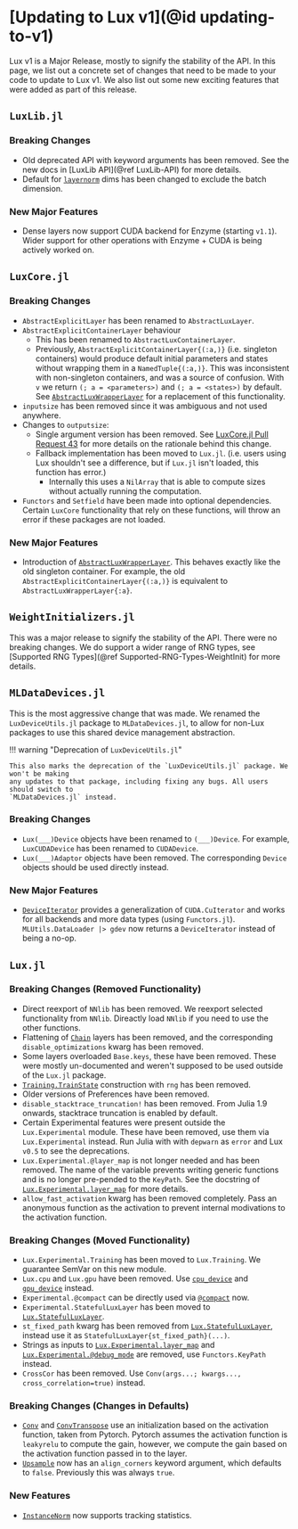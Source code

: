 # [Updating to Lux v1](@id updating-to-v1)

Lux v1 is a Major Release, mostly to signify the stability of the API. In this page, we list
out a concrete set of changes that need to be made to your code to update to Lux v1. We also
list out some new exciting features that were added as part of this release.

## `LuxLib.jl`

### Breaking Changes

- Old deprecated API with keyword arguments has been removed. See the new docs in [LuxLib
  API](@ref LuxLib-API) for more details.
- Default for [`layernorm`](@ref) dims has been changed to exclude the batch dimension.

### New Major Features

- Dense layers now support CUDA backend for Enzyme (starting `v1.1`). Wider support for
  other operations with Enzyme + CUDA is being actively worked on.

## `LuxCore.jl`

### Breaking Changes

- `AbstractExplicitLayer` has been renamed to `AbstractLuxLayer`.
- `AbstractExplicitContainerLayer` behaviour
  - This has been renamed to `AbstractLuxContainerLayer`.
  - Previously, `AbstractExplicitContainerLayer{(:a,)}` (i.e. singleton containers) would
    produce default initial parameters and states without wrapping them in a
    `NamedTuple{(:a,)}`. This was inconsistent with non-singleton containers, and was a
    source of confusion. With `v` we return `(; a = <parameters>)` and `(; a = <states>)`
    by default. See [`AbstractLuxWrapperLayer`](@ref) for a replacement of this
    functionality.
- `inputsize` has been removed since it was ambiguous and not used anywhere.
- Changes to `outputsize`:
  - Single argument version has been removed. See [LuxCore.jl Pull Request
    43](https://github.com/LuxDL/LuxCore.jl/pull/43#issuecomment-2254232817) for more
    details on the rationale behind this change.
  - Fallback implementation has been moved to `Lux.jl`. (i.e. users using Lux shouldn't
    see a difference, but if `Lux.jl` isn't loaded, this function has error.)
    - Internally this uses a `NilArray` that is able to compute sizes without actually
      running the computation.
- `Functors` and `Setfield` have been made into optional dependencies. Certain `LuxCore`
  functionality that rely on these functions, will throw an error if these packages are not
  loaded.

### New Major Features

- Introduction of [`AbstractLuxWrapperLayer`](@ref). This behaves exactly like the old
  singleton container. For example, the old `AbstractExplicitContainerLayer{(:a,)}` is
  equivalent to `AbstractLuxWrapperLayer{:a}`.

## `WeightInitializers.jl`

This was a major release to signify the stability of the API. There were no breaking
changes. We do support a wider range of RNG types, see
[Supported RNG Types](@ref Supported-RNG-Types-WeightInit) for more details.

## `MLDataDevices.jl`

This is the most aggressive change that was made. We renamed the `LuxDeviceUtils.jl` package
to `MLDataDevices.jl`, to allow for non-Lux packages to use this shared device management
abstraction.

!!! warning "Deprecation of `LuxDeviceUtils.jl`"

    This also marks the deprecation of the `LuxDeviceUtils.jl` package. We won't be making
    any updates to that package, including fixing any bugs. All users should switch to
    `MLDataDevices.jl` instead.

### Breaking Changes

- `Lux(___)Device` objects have been renamed to `(___)Device`. For example, `LuxCUDADevice`
  has been renamed to `CUDADevice`.
- `Lux(___)Adaptor` objects have been removed. The corresponding `Device` objects should be
  used directly instead.

### New Major Features

- [`DeviceIterator`](@ref) provides a generalization of `CUDA.CuIterator` and works for all
  backends and more data types (using `Functors.jl`). `MLUtils.DataLoader |> gdev` now
  returns a `DeviceIterator` instead of being a no-op.

## `Lux.jl`

### Breaking Changes (Removed Functionality)

- Direct reexport of `NNlib` has been removed. We reexport selected functionality from
  `NNlib`. Direactly load `NNlib` if you need to use the other functions.
- Flattening of [`Chain`](@ref) layers has been removed, and the corresponding
  `disable_optimizations` kwarg has been removed.
- Some layers overloaded `Base.keys`, these have been removed. These were mostly
  un-documented and weren't supposed to be used outside of the `Lux.jl` package.
- [`Training.TrainState`](@ref) construction with `rng` has been removed.
- Older versions of Preferences have been removed.
- `disable_stacktrace_truncation!` has been removed. From Julia 1.9 onwards, stacktrace
  truncation is enabled by default.
- Certain Experimental features were present outside the `Lux.Experimental` module. These
  have been removed, use them via `Lux.Experimental` instead. Run Julia with with `depwarn`
  as `error` and Lux `v0.5` to see the deprecations.
- `Lux.Experimental.@layer_map` is not longer needed and has been removed. The name of the
  variable prevents writing generic functions and is no longer pre-pended to the `KeyPath`.
  See the docstring of [`Lux.Experimental.layer_map`](@ref) for more details.
- `allow_fast_activation` kwarg has been removed completely. Pass an anonymous function
  as the activation to prevent internal modivations to the activation function.

### Breaking Changes (Moved Functionality)

- `Lux.Experimental.Training` has been moved to `Lux.Training`. We guarantee SemVar
  on this new module.
- `Lux.cpu` and `Lux.gpu` have been removed. Use [`cpu_device`](@ref) and
  [`gpu_device`](@ref) instead.
- `Experimental.@compact` can be directly used via [`@compact`](@ref) now.
- `Experimental.StatefulLuxLayer` has been moved to [`Lux.StatefulLuxLayer`](@ref).
- `st_fixed_path` kwarg has been removed from [`Lux.StatefulLuxLayer`](@ref), instead use it
  as `StatefulLuxLayer{st_fixed_path}(...)`.
- Strings as inputs to [`Lux.Experimental.layer_map`](@ref) and
  [`Lux.Experimental.@debug_mode`](@ref) are removed, use `Functors.KeyPath` instead.
- `CrossCor` has been removed. Use `Conv(args...; kwargs..., cross_correlation=true)`
  instead.

### Breaking Changes (Changes in Defaults)

- [`Conv`](@ref) and [`ConvTranspose`](@ref) use an initialization based on the activation
  function, taken from Pytorch. Pytorch assumes the activation function is `leakyrelu` to
  compute the gain, however, we compute the gain based on the activation function passed in
  to the layer.
- [`Upsample`](@ref) now has an `align_corners` keyword argument, which defaults to `false`.
  Previously this was always `true`.

### New Features

- [`InstanceNorm`](@ref) now supports tracking statistics.
